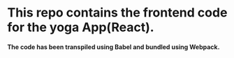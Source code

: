 # This repo contains the frontend code for the yoga App(React).

#### The code has been transpiled using Babel and bundled using Webpack.






